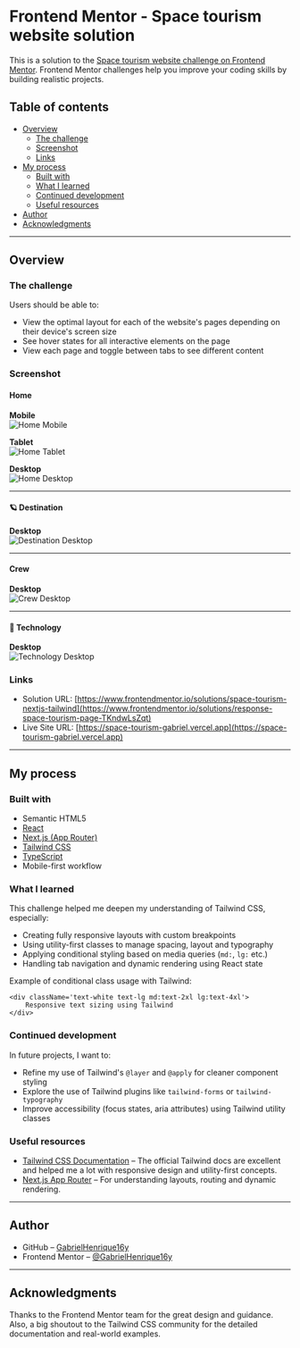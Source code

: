 # Frontend Mentor - Space tourism website solution

This is a solution to the
[Space tourism website challenge on Frontend Mentor](https://www.frontendmentor.io/challenges/space-tourism-multipage-website-gRWj1URZ3).
Frontend Mentor challenges help you improve your coding skills by building
realistic projects.

## Table of contents

-   [Overview](#overview)
    -   [The challenge](#the-challenge)
    -   [Screenshot](#screenshot)
    -   [Links](#links)
-   [My process](#my-process)
    -   [Built with](#built-with)
    -   [What I learned](#what-i-learned)
    -   [Continued development](#continued-development)
    -   [Useful resources](#useful-resources)
-   [Author](#author)
-   [Acknowledgments](#acknowledgments)

---

## Overview

### The challenge

Users should be able to:

-   View the optimal layout for each of the website's pages depending on their
    device's screen size
-   See hover states for all interactive elements on the page
-   View each page and toggle between tabs to see different content

### Screenshot

#### Home

**Mobile**  
![Home Mobile](./screenshots/home/home-mobile.png)

**Tablet**  
![Home Tablet](./screenshots/home/home-tablet.png)

**Desktop**  
![Home Desktop](./screenshots/home/home-desktop.png)

---

#### 🪐 Destination

**Desktop**  
![Destination Desktop](./screenshots/destination/destination-desktop.png)

---

#### Crew
**Desktop**  
![Crew Desktop](./screenshots/crew/crew-desktop.png)

---

#### 🚀 Technology

**Desktop**  
![Technology Desktop](./screenshots/technology/technology-desktop.png)

### Links

-   Solution URL:
    [https://www.frontendmentor.io/solutions/space-tourism-nextjs-tailwind](https://www.frontendmentor.io/solutions/response-space-tourism-page-TKndwLsZqt)
-   Live Site URL:
    [https://space-tourism-gabriel.vercel.app](https://space-tourism-gabriel.vercel.app)

---

## My process

### Built with

-   Semantic HTML5
-   [React](https://reactjs.org/)
-   [Next.js (App Router)](https://nextjs.org/docs/app)
-   [Tailwind CSS](https://tailwindcss.com/)
-   [TypeScript](https://www.typescriptlang.org/)
-   Mobile-first workflow

### What I learned

This challenge helped me deepen my understanding of Tailwind CSS, especially:

-   Creating fully responsive layouts with custom breakpoints
-   Using utility-first classes to manage spacing, layout and typography
-   Applying conditional styling based on media queries (`md:`, `lg:` etc.)
-   Handling tab navigation and dynamic rendering using React state

Example of conditional class usage with Tailwind:

```tsx
<div className='text-white text-lg md:text-2xl lg:text-4xl'>
    Responsive text sizing using Tailwind
</div>
```

### Continued development

In future projects, I want to:

-   Refine my use of Tailwind's `@layer` and `@apply` for cleaner component
    styling
-   Explore the use of Tailwind plugins like `tailwind-forms` or
    `tailwind-typography`
-   Improve accessibility (focus states, aria attributes) using Tailwind utility
    classes

### Useful resources

-   [Tailwind CSS Documentation](https://tailwindcss.com/docs) – The official
    Tailwind docs are excellent and helped me a lot with responsive design and
    utility-first concepts.
-   [Next.js App Router](https://nextjs.org/docs/app/building-your-application/routing)
    – For understanding layouts, routing and dynamic rendering.

---

## Author

-   GitHub – [GabrielHenrique16y](https://github.com/GabrielHenrique16y)
-   Frontend Mentor –
    [@GabrielHenrique16y](https://www.frontendmentor.io/profile/GabrielHenrique16y)

---

## Acknowledgments

Thanks to the Frontend Mentor team for the great design and guidance. Also, a
big shoutout to the Tailwind CSS community for the detailed documentation and
real-world examples.
